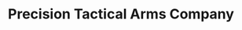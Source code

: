 ---
title: "Precision Tactical Arms Company"
url: /crestview/precision-tactical-arms-company/
shop: weapons
---